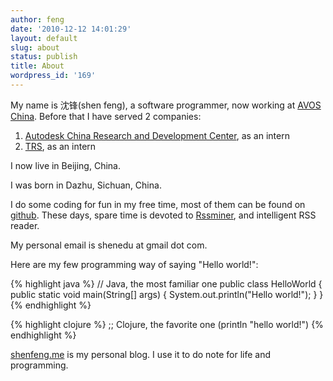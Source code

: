 ```yaml
---
author: feng
date: '2010-12-12 14:01:29'
layout: default
slug: about
status: publish
title: About
wordpress_id: '169'
---
```


My name is 沈锋(shen feng), a software programmer, now working at
[AVOS China](http://china.avos.com). Before that I have served 2 companies:

1. [Autodesk China Research and Development Center](http://usa.autodesk.com/),
as an intern
2. [TRS](http://www.trs.com.cn/), as an intern

I now live in Beijing, China.

I was born in Dazhu, Sichuan, China.

I do some coding for fun in my free time, most of them can be found on
[github](https://github.com/shenfeng). These days, spare time is
devoted to [Rssminer](http://rssminer.net), and intelligent RSS reader.

My personal email is shenedu at gmail dot com.

Here are my few programming way of saying "Hello world!":

{% highlight java %}
 // Java, the most familiar one
 public class HelloWorld {
   public static void main(String[] args) {
     System.out.println("Hello world!");
   }
 }
{% endhighlight %}

{% highlight clojure %}
 ;; Clojure, the favorite one
 (println "hello world!")
{% endhighlight %}

[shenfeng.me](http://shenfeng.me) is my personal blog. I use it to do note for life and programming.
